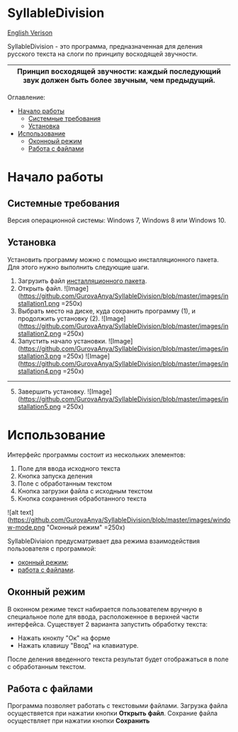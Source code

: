 # SyllableDivision

[English Verison](https://github.com/GurovaAnya/SyllableDivision/blob/master/README-en.md)

SyllableDivision - это программа, предназначенная для деления русского текста на слоги по принципу восходящей звучности.

| **Принцип восходящей звучности**: каждый последующий звук должен быть более звучным, чем предыдущий.|
|---|



Оглавление:
- [Начало работы](#начало-работы)
	- [Системные требования](#системные-требования)
	- [Установка](#установка)
- [Использование](#использование)
	- [Оконноый режим](#оконный-режим)
	- [Работа с файлами](#работа-с-файлами)
# Начало работы
## Системные требования
Версия операционной системы: Windows 7, Windows 8 или Windows 10.
## Установка
Установить программу можно с помощью инсталляционного пакета. Для этого нужно выполнить следующие шаги.
1. Загрузить файл [инсталляционного пакета](https://github.com/GurovaAnya/SyllableDivision/blob/master/SyllablesSetup.msi).
2. Открыть файл.
![Image](https://github.com/GurovaAnya/SyllableDivision/blob/master/images/installation1.png =250x)
3. Выбрать место на диске, куда сохранить программу (1), и продолжить установку (2).
![Image](https://github.com/GurovaAnya/SyllableDivision/blob/master/images/installation2.png =250x)
4. Запустить начало установки.
![Image](https://github.com/GurovaAnya/SyllableDivision/blob/master/images/installation3.png =250x) ![Image](https://github.com/GurovaAnya/SyllableDivision/blob/master/images/installation4.png =250x)
---
5. Завершить установку.
![Image](https://github.com/GurovaAnya/SyllableDivision/blob/master/images/installation5.png =250x)
# Использование
Интерфейс программы состоит из нескольких элементов:
1. Поле для ввода исходного текста
2. Кнопка запуска деления
3. Поле с обработанным текстом
4. Кнопка загрузки файла с исходным текстом
5. Кнопка сохранения обработанного текста

![alt text](https://github.com/GurovaAnya/SyllableDivision/blob/master/images/window-mode.png "Оконный режим" =250x)

SyllableDiviaion предусматривает два режима взаимодействия пользователя с программой:
- [оконный режим](#оконный-режим);
- [работа с файлами](#работа-с-файлами).

## Оконный режим 
В оконном режиме текст набирается пользователем вручную в специальное поле для ввода, расположенное в верхней части интерфейса. 
Существует 2 варианта запустить обработку текста:
- Нажать кнокпу "Ок" на форме
- Нажать клавишу "Ввод" на клавиатуре.

После деления введенного текста результат будет отображаться в поле с обработанным текстом. 

## Работа с файлами
Программа позволяет работать с текстовыми файлами.
Загрузка файла осуществяется при нажатии кнопки **Открыть файл**.
Сохрание файла осуществляет при нажатии кнопки **Сохранить**

